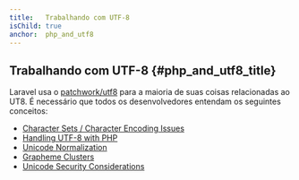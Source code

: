 ```yaml
---
title:   Trabalhando com UTF-8
isChild: true
anchor:  php_and_utf8
---
```


## Trabalhando com UTF-8 {#php_and_utf8_title}

Laravel usa o [patchwork/utf8][patchwork] para a maioria de suas coisas relacionadas ao UT8. É necessário que todos os desenvolvedores entendam os seguintes conceitos:

* [Character Sets / Character Encoding Issues][li-1]
* [Handling UTF-8 with PHP][li-2]
* [Unicode Normalization][li-3]
* [Grapheme Clusters][li-4]
* [Unicode Security Considerations][li-5]


[patchwork]:https://github.com/nicolas-grekas/Patchwork-UTF8
[li-1]:http://www.phpwact.org/php/i18n/charsets
[li-2]:http://www.phpwact.org/php/i18n/utf-8
[li-3]:http://en.wikipedia.org/wiki/Unicode_equivalence
[li-4]:http://unicode.org/reports/tr29/
[li-5]:http://www.unicode.org/reports/tr36/#Deletion_of_Noncharacters